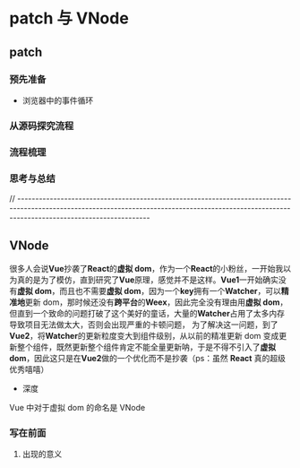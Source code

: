 # patch 与 VNode

## patch

### 预先准备

- 浏览器中的事件循环

### 从源码探究流程

### 流程梳理

### 思考与总结

// -------------------------------------------------------------------------------------------------------------------------------------------------------------------------------------------------

## VNode

很多人会说**Vue**抄袭了**React**的**虚拟 dom**，作为一个**React**的小粉丝，一开始我以为真的是为了模仿，直到研究了**Vue**原理，感觉并不是这样。**Vue1**一开始确实没有**虚拟 dom**，而且也不需要**虚拟 dom**，因为一个**key**拥有一个**Watcher**，可以**精准地**更新 dom，那时候还没有**跨平台**的**Weex**，因此完全没有理由用**虚拟 dom**，但直到一个致命的问题打破了这个美好的童话，大量的**Watcher**占用了太多内存导致项目无法做太大，否则会出现严重的卡顿问题，
为了解决这一问题，到了**Vue2**，将**Watcher**的更新粒度变大到组件级别，从以前的精准更新 dom 变成更新整个组件，既然更新整个组件肯定不能全量更新呐，于是不得不引入了**虚拟 dom**，因此这只是在**Vue2**做的一个优化而不是抄袭（ps：虽然 **React** 真的超级优秀嘻嘻）

- 深度

Vue 中对于虚拟 dom 的命名是 VNode

### 写在前面

1. 出现的意义
